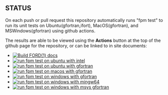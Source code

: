 ## STATUS

On each push or pull request this repository automatically runs "fpm
test" to run its unit tests on Ubuntu(gfortran,ifort), MacOS(gfortran),
and MSWindows(gfortran) using github actions.

The results are able to be viewed using the **Actions** button at the
top of the github page for the repository, or can be linked to in site
documents:

+ [![Build FORD(1) docs](https://github.com/urbanjost/M_datapac/actions/workflows/deploy_api_docs.yml/badge.svg)](https://github.com/urbanjost/M_datapac/actions/workflows/deploy_api_docs.yml)
+ [![run fpm test on ubuntu with intel](https://github.com/urbanjost/M_datapac/actions/workflows/test_intel_ubuntu.yml/badge.svg)](https://github.com/urbanjost/M_datapac/actions/workflows/test_intel_ubuntu.yml)
+ [![run fpm test on ubuntu with gfortran](https://github.com/urbanjost/M_datapac/actions/workflows/test_gfortran_ubuntu.yml/badge.svg)](https://github.com/urbanjost/M_datapac/actions/workflows/test_gfortran_ubuntu.yml)
+ [![run fpm test on macos with gfortran](https://github.com/urbanjost/M_datapac/actions/workflows/test_gfortran_macos.yml/badge.svg)](https://github.com/urbanjost/M_datapac/actions/workflows/test_gfortran_macos.yml)
+ [![run fpm test on windows with gfortran](https://github.com/urbanjost/M_datapac/actions/workflows/test_gfortran_windows.yml/badge.svg)](https://github.com/urbanjost/M_datapac/actions/workflows/test_gfortran_windows.yml)
+ [![run fpm test on windows with mingw64 ](https://github.com/urbanjost/M_datapac/actions/workflows/test_gfortran_mingw64_windows.yml/badge.svg)](https://github.com/urbanjost/M_datapac/actions/workflows/test_gfortran_mingw64_windows.yml)
+ [![run fpm test on windows with msys gfortran](https://github.com/urbanjost/M_datapac/actions/workflows/test_gfortran_msys_windows.yml/badge.svg)](https://github.com/urbanjost/M_datapac/actions/workflows/test_gfortran_msys_windows.yml)
